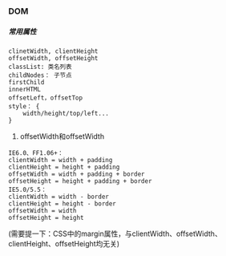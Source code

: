 ### DOM

##### 常用属性

```
clinetWidth, clientHeight
offsetWidth, offsetHeight
classList: 类名列表
childNodes： 子节点
firstChild
innerHTML
offsetLeft，offsetTop
style： {
    width/height/top/left...
}
```
1. offsetWidth和offsetWidth

```
IE6.0、FF1.06+：
clientWidth = width + padding
clientHeight = height + padding
offsetWidth = width + padding + border
offsetHeight = height + padding + border
IE5.0/5.5：
clientWidth = width - border
clientHeight = height - border
offsetWidth = width
offsetHeight = height
```
(需要提一下：CSS中的margin属性，与clientWidth、offsetWidth、clientHeight、offsetHeight均无关)